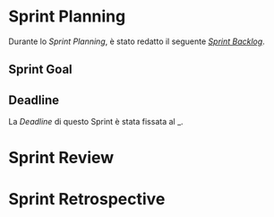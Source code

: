 # Sprint Planning

Durante lo _Sprint Planning_, è stato redatto il seguente [_Sprint Backlog_](3-sprint-backlog.xlsx).

## Sprint Goal


## Deadline

La _Deadline_ di questo Sprint è stata fissata al _.

# Sprint Review


# Sprint Retrospective
